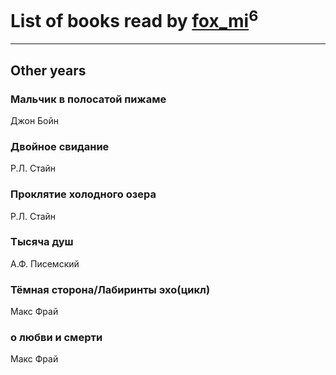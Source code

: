 # List of books read by [fox_mi](http://vk.com/id220022778)<sup>6</sup>
---

## Other years

### Мальчик в полосатой пижаме
Джон Бойн


### Двойное свидание
Р.Л. Стайн


### Проклятие холодного озера
Р.Л. Стайн


### Тысяча душ
А.Ф. Писемский


### Тёмная сторона/Лабиринты эхо(цикл)
Макс Фрай


### о любви и смерти
Макс Фрай




